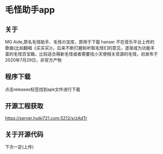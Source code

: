 毛怪助手app
===

关于
---
MG Aide,原名毛怪助手、毛怪の宝库，原用于下载 hanser 不在音乐平台上传的歌曲(比如翻唱《买买买》)，后来不断打磨和听取毛怪们的意见，逐渐成为功能丰富的毛怪百宝箱，比较适合萌新毛怪或者需要找小天使相关资源的毛怪，初发布于2020年7月29日，非官方产物



程序下载
---
点击releases标签找到apk文件进行下载



开源工程获取
---
https://server.huiki721.com:5212/s/zAdTr



关于开源代码
---
下次一定(上传)
